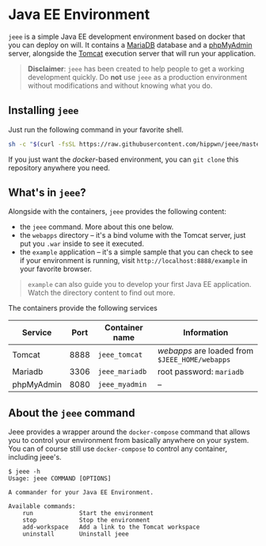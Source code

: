 # Java EE Environment

`jeee` is a simple Java EE development environment based on docker that you can deploy on will. It contains a [MariaDB](https://mariadb.com/) database and a [phpMyAdmin](https://www.phpmyadmin.net/) server, alongside the [Tomcat](https://tomcat.apache.org) execution server that will run your application. 

> **Disclaimer**: `jeee` has been created to help people to get a working development quickly. Do **not** use `jeee` as a production environment without modifications and without knowing what you do.

## Installing `jeee`

Just run the following command in your favorite shell.

```bash
sh -c "$(curl -fsSL https://raw.githubusercontent.com/hippwn/jeee/master/tools/install.sh)"
```

If you just want the *docker*-based environment, you can `git clone` this repository anywhere you need.


## What's in `jeee`?

Alongside with the containers, `jeee` provides the following content:
- the `jeee` command. More about this one below.
- the `webapps` directory &ndash; it's a bind volume with the Tomcat server, just put you `.war` inside to see it executed.
- the `example` application &ndash; it's a simple sample that you can check to see if your environment is running, visit `http://localhost:8888/example` in your favorite browser.

> `example` can also guide you to develop your first Java EE application. Watch the directory content to find out more.

The containers provide the following services

| Service    | Port | Container name | Information              |
| ---------- |:----:| -------------- | ------------------------ |
| Tomcat     | 8888 | `jeee_tomcat`  | *webapps* are loaded from `$JEEE_HOME/webapps` |
| Mariadb    | 3306 | `jeee_mariadb` | root password: `mariadb` |
| phpMyAdmin | 8080 | `jeee_myadmin` | &ndash;                  |


## About the `jeee` command

Jeee provides a wrapper around the `docker-compose` command that allows you to control your environment from basically anywhere on your system. You can of course still use `docker-compose` to control any container, including jeee's. 

```
$ jeee -h
Usage: jeee COMMAND [OPTIONS]

A commander for your Java EE Environment.

Available commands:
	run             Start the environment
	stop            Stop the environment
	add-workspace   Add a link to the Tomcat workspace
	uninstall       Uninstall jeee

```